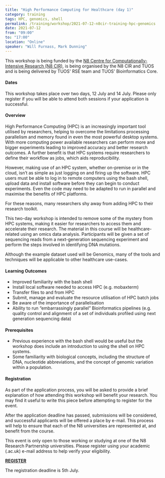 ```yaml
---
title: "High Performance Computing for Healthcare (day 1)"
category: training
tags: HPC, genomics, shell
permalink: /training/workshop/2021-07-12-n8cir-training-hpc-genomics
date: 2021-07-12
from: "09:00"
to: "17:00"
location: "Online"
speaker: "Will Furnass, Mark Dunning"
---
```


This workshop is being 
funded by the [N8 Centre for Computationally-Intensive Research (N8 CIR)](https://n8cir.org.uk/events/hpc-healthcare/), 
is being organised by the N8 CIR and TUOS and
is being delivered by TUOS' RSE team and TUOS' Bioinformatics Core.

#### Dates

This workshop takes place over two days, 12 July and 14 July. Please only register if you will be able to attend both sessions if your application is successful.

#### Overview
High Performance Computing (HPC) is an increasingly important tool utilised by researchers, helping to overcome the limitations processing parallelism and memory found in even the most powerful desktop systems. With more computing power available researchers can perform more and bigger experiments leading to improved accuracy and better research outcomes. A further benefit is that HPC systems require researchers to define their workflow as jobs, which aids reproducibility.

However, making use of an HPC system, whether on-premise or in the cloud, isn’t as simple as just logging on and firing up the software. HPC users must be able to log in to remote computers using the bash shell, upload data and install software before they can begin to conduct experiments. Even the code may need to be adapted to run in parallel and maximise the benefits of HPC platforms.

For these reasons, many researchers shy away from adding HPC to their research toolkit.

This two-day workshop is intended to remove some of the mystery from HPC systems, making it easier for researchers to access them and accelerate their research. The material in this course will be healthcare-related using an omics data analysis. Participants will be given a set of sequencing reads from a next-generation sequencing experiment and perform the steps involved in identifying DNA mutations.

Although the example dataset used will be Genomics, many of the tools and techniques will be applicable to other healthcare use-cases.

#### Learning Outcomes
  - Improved familiarity with the bash shell
  - Install local software needed to access HPC (e.g. mobaxterm)
  - Transfer files to and from HPC
  - Submit, manage and evaluate the resource utilisation of HPC batch jobs
  - Be aware of the importance of parallelisation
  - Ability to run “embarrassingly parallel” Bioinformatics pipelines (e.g. quality control and alignment of a set of individuals profiled using next generation sequencing data)

#### Prerequisites
  - Previous experience with the bash shell would be useful but the workshop does include an introduction to using the shell on HPC systems.
  - Some familiarity with biological concepts, including the structure of DNA, nucleotide abbreviations, and the concept of genomic variation within a population.

#### Registration
As part of the application process, you will be asked to provide a brief explanation of how attending this workshop will benefit your research. You may find it useful to write this piece before attempting to register for the event.

After the application deadline has passed, submissions will be considered, and successful applicants will be offered a place by e-mail. This process will help to ensure that each of the N8 universities are represented at, and benefit from the course.

This event is only open to those working or studying at one of the N8 Research Partnership universities. Please register using your academic (.ac.uk) e-mail address to help verify your eligibility.

<div class="social-media-inner container text-center">
  <a href="https://www.eventbrite.co.uk/e/144650454403" class="btn btn-success font-weight-normal btn-wrap">
  <strong>REGISTER</strong>
  </a>
</div>

The registration deadline is 5th July.
